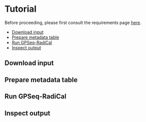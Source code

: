 # Tutorial

Before proceeding, please first consult the requirements page [here](../pages/requirements.md).

<!-- MarkdownTOC -->

- [Download input](#download-input)
- [Prepare metadata table](#prepare-metadata-table)
- [Run GPSeq-RadiCal](#run-gpseq-radical)
- [Inspect output](#inspect-output)

<!-- /MarkdownTOC -->

## Download input

## Prepare metadata table

## Run GPSeq-RadiCal

## Inspect output
